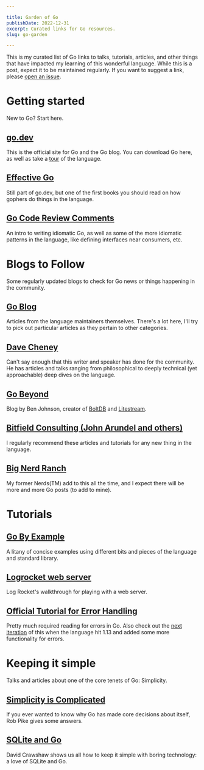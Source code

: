 ```yaml
---

title: Garden of Go
publishDate: 2022-12-31
excerpt: Curated links for Go resources.
slug: go-garden

---
```


This is my curated list of Go links to talks, tutorials, articles, and other
things that have impacted my learning of this wonderful language.
While this is a post, expect it to be maintained regularly.
If you want to suggest a link, please [open an issue](https://github.com/jdholdren/blog/issues/new).

# Getting started

New to Go? Start here.

## [go.dev](https://go.dev)

This is the official site for Go and the Go blog.
You can download Go here, as well as take a [tour](https://go.dev/tour/welcome/1) of the language.

## [Effective Go](https://go.dev/doc/effective_go)

Still part of go.dev, but one of the first books you should read on how gophers
do things in the language.

## [Go Code Review Comments](https://github.com/golang/go/wiki/CodeReviewComments)

An intro to writing idiomatic Go, as well as some of the more idiomatic
patterns in the language, like defining interfaces near consumers, etc.

# Blogs to Follow

Some regularly updated blogs to check for Go news or things happening in the
community.

## [Go Blog](https://go.dev/blog/)

Articles from the language maintainers themselves.
There\'s a lot here, I\'ll try to pick out particular articles as they pertain to
other categories.

## [Dave Cheney](https://dave.cheney.net/)

Can\'t say enough that this writer and speaker has done for the community.
He has articles and talks ranging from philosophical to deeply technical (yet
approachable) deep dives on the language.

## [Go Beyond](https://www.gobeyond.dev/)

Blog by Ben Johnson, creator of [BoltDB](https://github.com/boltdb/bolt) and [Litestream](https://litestream.io/).

## [Bitfield Consulting (John Arundel and others)](https://bitfieldconsulting.com/golang)

I regularly recommend these articles and tutorials for any new thing in the
language.

## [Big Nerd Ranch](https://bignerdranch.com/resources/blog/)

My former Nerds(TM) add to this all the time, and I expect there will be more
and more Go posts (to add to mine).

# Tutorials

## [Go By Example](https://gobyexample.com/)

A litany of concise examples using different bits and pieces of the language and
standard library.

## [Logrocket web server](https://blog.logrocket.com/creating-a-web-server-with-golang/)

Log Rocket\'s walkthrough for playing with a web server.

## [Official Tutorial for Error Handling](https://go.dev/blog/error-handling-and-go)

Pretty much required reading for errors in Go. Also check out the [next iteration](https://go.dev/blog/go1.13-errors)
of this when the language hit 1.13 and added some more functionality for errors.

# Keeping it simple

Talks and articles about one of the core tenets of Go: Simplicity.

## [Simplicity is Complicated](https://www.youtube.com/watch?v=rFejpH_tAHM)

If you ever wanted to know why Go has made core decisions about itself, Rob Pike
gives some answers.

## [SQLite and Go](https://www.youtube.com/watch?v=RqubKSF3wig)

David Crawshaw shows us all how to keep it simple with boring technology: a love
of SQLite and Go.
